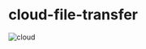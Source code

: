# cloud-file-transfer

![cloud](https://user-images.githubusercontent.com/75427075/181028032-ee478319-dceb-4033-932b-fb21dd574f35.png)
